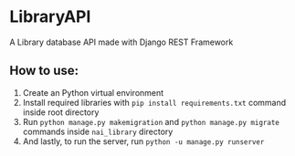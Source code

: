 # LibraryAPI

A Library database API made with Django REST Framework

## How to use:

1. Create an Python virtual environment
2. Install required libraries with `pip install requirements.txt` command inside root directory
3. Run `python manage.py makemigration` and `python manage.py migrate` commands inside `nai_library` directory
4. And lastly, to run the server, run `python -u manage.py runserver`
